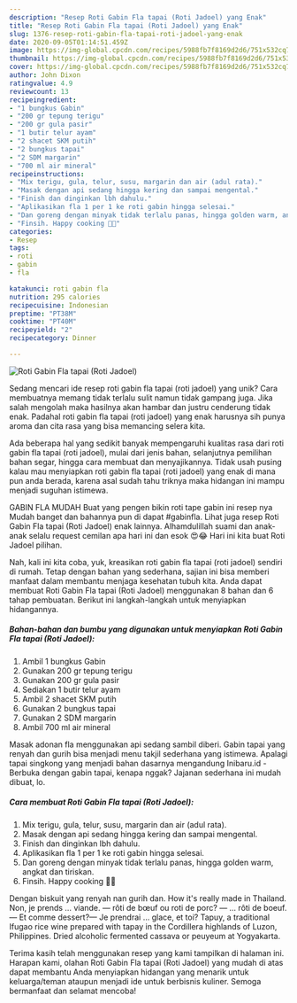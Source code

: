 ```yaml
---
description: "Resep Roti Gabin Fla tapai (Roti Jadoel) yang Enak"
title: "Resep Roti Gabin Fla tapai (Roti Jadoel) yang Enak"
slug: 1376-resep-roti-gabin-fla-tapai-roti-jadoel-yang-enak
date: 2020-09-05T01:14:51.459Z
image: https://img-global.cpcdn.com/recipes/5988fb7f8169d2d6/751x532cq70/roti-gabin-fla-tapai-roti-jadoel-foto-resep-utama.jpg
thumbnail: https://img-global.cpcdn.com/recipes/5988fb7f8169d2d6/751x532cq70/roti-gabin-fla-tapai-roti-jadoel-foto-resep-utama.jpg
cover: https://img-global.cpcdn.com/recipes/5988fb7f8169d2d6/751x532cq70/roti-gabin-fla-tapai-roti-jadoel-foto-resep-utama.jpg
author: John Dixon
ratingvalue: 4.9
reviewcount: 13
recipeingredient:
- "1 bungkus Gabin"
- "200 gr tepung terigu"
- "200 gr gula pasir"
- "1 butir telur ayam"
- "2 shacet SKM putih"
- "2 bungkus tapai"
- "2 SDM margarin"
- "700 ml air mineral"
recipeinstructions:
- "Mix terigu, gula, telur, susu, margarin dan air (adul rata)."
- "Masak dengan api sedang hingga kering dan sampai mengental."
- "Finish dan dinginkan lbh dahulu."
- "Aplikasikan fla 1 per 1 ke roti gabin hingga selesai."
- "Dan goreng dengan minyak tidak terlalu panas, hingga golden warm, angkat dan tiriskan."
- "Finsih. Happy cooking 🤗💜"
categories:
- Resep
tags:
- roti
- gabin
- fla

katakunci: roti gabin fla 
nutrition: 295 calories
recipecuisine: Indonesian
preptime: "PT38M"
cooktime: "PT40M"
recipeyield: "2"
recipecategory: Dinner

---
```



![Roti Gabin Fla tapai (Roti Jadoel)](https://img-global.cpcdn.com/recipes/5988fb7f8169d2d6/751x532cq70/roti-gabin-fla-tapai-roti-jadoel-foto-resep-utama.jpg)

Sedang mencari ide resep roti gabin fla tapai (roti jadoel) yang unik? Cara membuatnya memang tidak terlalu sulit namun tidak gampang juga. Jika salah mengolah maka hasilnya akan hambar dan justru cenderung tidak enak. Padahal roti gabin fla tapai (roti jadoel) yang enak harusnya sih punya aroma dan cita rasa yang bisa memancing selera kita.

Ada beberapa hal yang sedikit banyak mempengaruhi kualitas rasa dari roti gabin fla tapai (roti jadoel), mulai dari jenis bahan, selanjutnya pemilihan bahan segar, hingga cara membuat dan menyajikannya. Tidak usah pusing kalau mau menyiapkan roti gabin fla tapai (roti jadoel) yang enak di mana pun anda berada, karena asal sudah tahu triknya maka hidangan ini mampu menjadi suguhan istimewa.

GABIN FLA MUDAH Buat yang pengen bikin roti tape gabin ini resep nya Mudah banget dan bahannya pun di dapat #gabinfla. Lihat juga resep Roti Gabin Fla tapai (Roti Jadoel) enak lainnya. Alhamdulillah suami dan anak-anak selalu request cemilan apa hari ini dan esok 😍😂 Hari ini kita buat Roti Jadoel pilihan.


Nah, kali ini kita coba, yuk, kreasikan roti gabin fla tapai (roti jadoel) sendiri di rumah. Tetap dengan bahan yang sederhana, sajian ini bisa memberi manfaat dalam membantu menjaga kesehatan tubuh kita. Anda dapat membuat Roti Gabin Fla tapai (Roti Jadoel) menggunakan 8 bahan dan 6 tahap pembuatan. Berikut ini langkah-langkah untuk menyiapkan hidangannya.

<!--inarticleads1-->

##### Bahan-bahan dan bumbu yang digunakan untuk menyiapkan Roti Gabin Fla tapai (Roti Jadoel):

1. Ambil 1 bungkus Gabin
1. Gunakan 200 gr tepung terigu
1. Gunakan 200 gr gula pasir
1. Sediakan 1 butir telur ayam
1. Ambil 2 shacet SKM putih
1. Gunakan 2 bungkus tapai
1. Gunakan 2 SDM margarin
1. Ambil 700 ml air mineral


Masak adonan fla menggunakan api sedang sambil diberi. Gabin tapai yang renyah dan gurih bisa menjadi menu takjil sederhana yang istimewa. Apalagi tapai singkong yang menjadi bahan dasarnya mengandung Inibaru.id - Berbuka dengan gabin tapai, kenapa nggak? Jajanan sederhana ini mudah dibuat, lo. 

<!--inarticleads2-->

##### Cara membuat Roti Gabin Fla tapai (Roti Jadoel):

1. Mix terigu, gula, telur, susu, margarin dan air (adul rata).
1. Masak dengan api sedang hingga kering dan sampai mengental.
1. Finish dan dinginkan lbh dahulu.
1. Aplikasikan fla 1 per 1 ke roti gabin hingga selesai.
1. Dan goreng dengan minyak tidak terlalu panas, hingga golden warm, angkat dan tiriskan.
1. Finsih. Happy cooking 🤗💜


Dengan biskuit yang renyah nan gurih dan. How it&#39;s really made in Thailand. Non, je prends … viande. — rôti de bœuf ou roti de porc? — … rôti de boeuf.— Et comme dessert?— Je prendrai … glace, et toi? Tapuy, a traditional Ifugao rice wine prepared with tapay in the Cordillera highlands of Luzon, Philippines. Dried alcoholic fermented cassava or peuyeum at Yogyakarta. 

Terima kasih telah menggunakan resep yang kami tampilkan di halaman ini. Harapan kami, olahan Roti Gabin Fla tapai (Roti Jadoel) yang mudah di atas dapat membantu Anda menyiapkan hidangan yang menarik untuk keluarga/teman ataupun menjadi ide untuk berbisnis kuliner. Semoga bermanfaat dan selamat mencoba!
